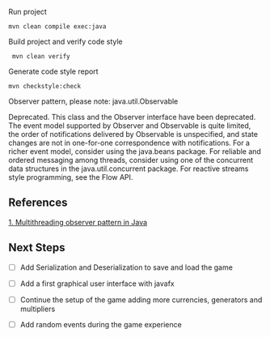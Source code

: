 Run project
````
mvn clean compile exec:java
````

Build project and verify code style
````
 mvn clean verify
````

Generate code style report
````
mvn checkstyle:check
````

Observer pattern, please note:
java.util.Observable

Deprecated.
This class and the Observer interface have been deprecated. The event model supported by Observer and Observable is quite limited, the order of notifications delivered by Observable is unspecified, and state changes are not in one-for-one correspondence with notifications. For a richer event model, consider using the java.beans package. For reliable and ordered messaging among threads, consider using one of the concurrent data structures in the java.util.concurrent package. For reactive streams style programming, see the Flow API.


## References
[1. Multithreading observer pattern in Java](https://www.techyourchance.com/thread-safe-observer-design-pattern-in-java/)

## Next Steps
- [ ] Add Serialization and Deserialization to save and load the game
- [ ] Add a first graphical user interface with javafx
- [ ] Continue the setup of the game adding more currencies, generators and multipliers
- [ ] Add random events during the game experience

